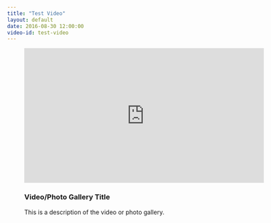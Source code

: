 ```yaml
---
title: "Test Video"
layout: default
date: 2016-08-30 12:00:00
video-id: test-video
---
```


<div class="section-dark">
  <!--<?php include("../patterns/partials/close-button.html") ?>-->
    <div class="inner-wrapper">
      <figure class="video">
        <div class="video-container">
          <iframe class="gallery__video" width="560" height="315" src="https://www.youtube.com/embed/ICJUFoXqk3E" frameborder="0" allowfullscreen></iframe>
        </div>
        <figcaption class="gallery-caption">
          <h3 class="gallery-caption__title">Video/Photo Gallery Title</h3>
          <p class="gallery-caption__description">This is a description of the video or photo gallery.</p>
        </figcaption>
      </figure>
    </div>
</div>
